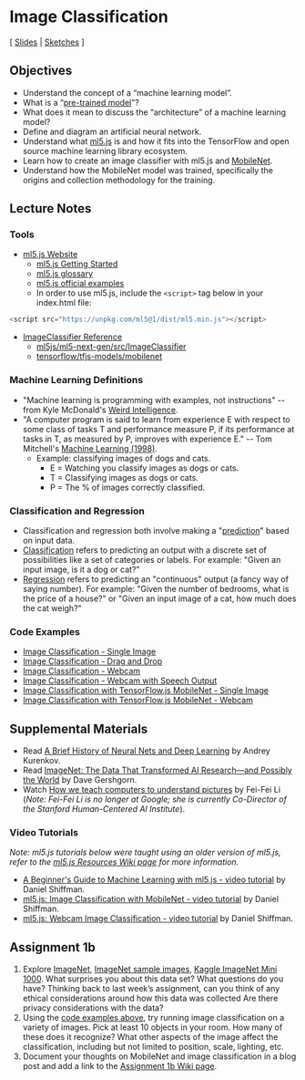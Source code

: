 # Image Classification

[ [Slides](https://docs.google.com/presentation/d/1-J2tNmG0lXD5k_K3jJlTvW3SxCKbSO9FvRXGuSuA5Ic/) \| [Sketches](https://editor.p5js.org/jackbdu/collections/kjuPKBzeH) ]

## Objectives

-   Understand the concept of a “machine learning model”.
-   What is a “[pre-trained model](https://docs.ml5js.org/#/learn/ml5-glossary?id=pretrained-model)”?
-   What does it mean to discuss the “architecture” of a machine learning model?
-   Define and diagram an artificial neural network.
-   Understand what [ml5.js](https://ml5js.org/about/) is and how it fits into the TensorFlow and open source machine learning library ecosystem.
-   Learn how to create an image classifier with ml5.js and [MobileNet](https://docs.ml5js.org/#/learn/ml5-glossary?id=mobilenet).
-   Understand how the MobileNet model was trained, specifically the origins and collection methodology for the training.

## Lecture Notes

### Tools

-   [ml5.js Website](https://ml5js.org)
    -   [ml5.js Getting Started](https://docs.ml5js.org/)
    -   [ml5.js glossary](https://docs.ml5js.org/#/learn/ml5-glossary)
    -   [ml5.js official examples](https://editor.p5js.org/ml5/sketches)
    -   In order to use ml5.js, include the `<script>` tag below in your index.html file:

```javascript
<script src="https://unpkg.com/ml5@1/dist/ml5.min.js"></script>
```

-   [ImageClassifier Reference](https://docs.ml5js.org/#/reference/image-classifier)
    -   [ml5js/ml5-next-gen/src/ImageClassifier](https://github.com/ml5js/ml5-next-gen/tree/main/src/ImageClassifier)
    -   [tensorflow/tfjs-models/mobilenet](https://github.com/tensorflow/tfjs-models/tree/master/mobilenet)

### Machine Learning Definitions

-   "Machine learning is programming with examples, not instructions" -- from Kyle McDonald's [Weird Intelligence](https://vimeo.com/304110435).
-   "A computer program is said to learn from experience E with respect to some class of tasks T and performance measure P, if its performance at tasks in T, as measured by P, improves with experience E." -- Tom Mitchell's [Machine Learning (1998)](http://amzn.to/2nLdRgQ).
    -   Example: classifying images of dogs and cats.
        -   E = Watching you classify images as dogs or cats.
        -   T = Classifying images as dogs or cats.
        -   P = The % of images correctly classified.

### Classification and Regression

-   Classification and regression both involve making a "[prediction](https://docs.ml5js.org/#/learn/ml5-glossary?id=prediction)" based on input data.
-   [Classification](https://docs.ml5js.org/#/learn/ml5-glossary?id=classification) refers to predicting an output with a discrete set of possibilities like a set of categories or labels. For example: "Given an input image, is it a dog or cat?"
-   [Regression](https://docs.ml5js.org/#/learn/ml5-glossary?id=regression-analysis) refers to predicting an "continuous" output (a fancy way of saying number). For example: "Given the number of bedrooms, what is the price of a house?" or "Given an input image of a cat, how much does the cat weigh?"

### Code Examples

-   [Image Classification - Single Image](https://editor.p5js.org/ml5/sketches/pjPr6XmPY)
-   [Image Classification - Drag and Drop](https://editor.p5js.org/jackbdu/sketches/LKbmAl6o_)
-   [Image Classification - Webcam](https://editor.p5js.org/ml5/sketches/K0sjaEO19)
-   [Image Classification - Webcam with Speech Output](https://editor.p5js.org/jackbdu/sketches/Zja0ej8tn)
-   [Image Classification with TensorFlow.js MobileNet - Single Image](https://editor.p5js.org/jackbdu/sketches/5DEdb8_E-)
-   [Image Classification with TensorFlow.js MobileNet - Webcam](https://editor.p5js.org/jackbdu/sketches/FP7PTjj_X)

## Supplemental Materials

-   Read [A Brief History of Neural Nets and Deep Learning](http://www.andreykurenkov.com/writing/a-brief-history-of-neural-nets-and-deep-learning/) by Andrey Kurenkov.
-   Read [ImageNet: The Data That Transformed AI Research—and Possibly the World](https://qz.com/1034972/the-data-that-changed-the-direction-of-ai-research-and-possibly-the-world/) by Dave Gershgorn.
-   Watch [How we teach computers to understand pictures](https://www.youtube.com/watch?v=40riCqvRoMs) by Fei-Fei Li (_Note: Fei-Fei Li is no longer at Google; she is currently Co-Director of the Stanford Human-Centered AI Institute_).

### Video Tutorials

_Note: ml5.js tutorials below were taught using an older version of ml5.js, refer to the [ml5.js Resources Wiki page](https://github.com/jackbdu/Intro-ML-Arts-IMA-Summer24/wiki/ml5.js-Resources) for more information._

-   [A Beginner's Guide to Machine Learning with ml5.js - video tutorial](https://youtu.be/jmznx0Q1fP0?list=PLRqwX-V7Uu6YPSwT06y_AEYTqIwbeam3y) by Daniel Shiffman.
-   [ml5.js: Image Classification with MobileNet - video tutorial](https://youtu.be/yNkAuWz5lnY?list=PLRqwX-V7Uu6YPSwT06y_AEYTqIwbeam3y) by Daniel Shiffman.
-   [ml5.js: Webcam Image Classification - video tutorial](https://youtu.be/D9BoBSkLvFo?list=PLRqwX-V7Uu6YPSwT06y_AEYTqIwbeam3y) by Daniel Shiffman.

## Assignment 1b

1. Explore [ImageNet](http://image-net.org/index), [ImageNet sample images](https://github.com/EliSchwartz/imagenet-sample-images/blob/master/gallery.md), [Kaggle ImageNet Mini 1000](https://www.kaggle.com/datasets/ifigotin/imagenetmini-1000). What surprises you about this data set? What questions do you have? Thinking back to last week’s assignment, can you think of any ethical considerations around how this data was collected Are there privacy considerations with the data?
2. Using the [code examples above](#code-examples), try running image classification on a variety of images. Pick at least 10 objects in your room. How many of these does it recognize? What other aspects of the image affect the classification, including but not limited to position, scale, lighting, etc.
3. Document your thoughts on MobileNet and image classification in a blog post and add a link to the [Assignment 1b Wiki page](https://github.com/jackbdu/Intro-ML-Arts-IMA-Summer24/wiki/Assignment-1b).
